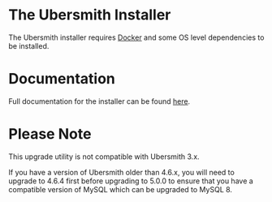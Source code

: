 # The Ubersmith Installer

The Ubersmith installer requires [Docker](https://docs.docker.com/engine/installation/) 
and some OS level dependencies to be installed. 

# Documentation

Full documentation for the installer can be found [here](https://docs.ubersmith.com/article.php?id=231).

# Please Note

This upgrade utility is not compatible with Ubersmith 3.x.

If you have a version of Ubersmith older than 4.6.x, you will need to upgrade to 4.6.4 first before upgrading to 5.0.0 to ensure that you have a compatible version of MySQL which can be upgraded to MySQL 8.

